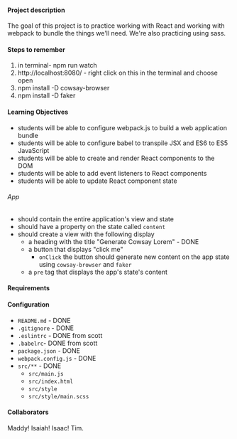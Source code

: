 #### Project description  
The goal of this project is to practice working with React and working with webpack to bundle the things we'll need. We're also practicing using sass.
#### Steps to remember
1. in terminal- npm run watch
2. http://localhost:8080/ - right click on this in the terminal and choose open
3. npm install -D cowsay-browser
4. npm install -D faker
#### Learning Objectives  
* students will be able to configure webpack.js to build a web application bundle
* students will be able to configure babel to transpile JSX and ES6 to ES5 JavaScript
* students will be able to create and render React components to the DOM
* students will be able to add event listeners to React components
* students will be able to update React component state
###### App
* should contain the entire application's view and state
* should have a property on the state called `content`
* should create a view with the following display
  * a heading with the title "Generate Cowsay Lorem" - DONE
  * a button that displays "click me"
    * `onClick` the button should generate new content on the app state using `cowsay-browser` and `faker`
  * a `pre` tag that displays the app's state's content
#### Requirements  
#### Configuration  
* `README.md` - DONE
* `.gitignore` - DONE
* `.eslintrc` - DONE from scott
* `.babelrc`- DONE from scott
* `package.json` - DONE
* `webpack.config.js` - DONE
* `src/**` - DONE
  * `src/main.js`
  * `src/index.html`
  * `src/style`
  * `src/style/main.scss`
#### Collaborators
Maddy! Isaiah! Isaac! Tim.
